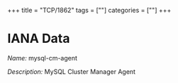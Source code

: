 +++
title = "TCP/1862"
tags = [""]
categories = [""]
+++

# IANA Data

_Name:_ mysql-cm-agent

_Description:_ MySQL Cluster Manager Agent

